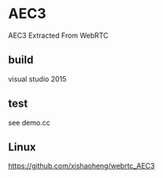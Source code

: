 # AEC3
AEC3 Extracted From WebRTC

## build
visual studio 2015


## test
see demo.cc

## Linux
https://github.com/xishaoheng/webrtc_AEC3
